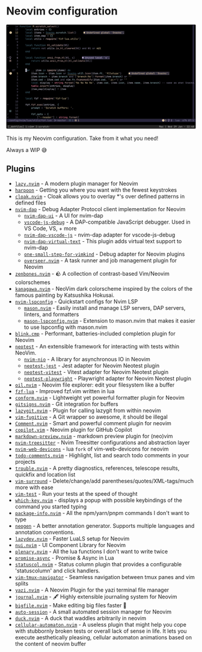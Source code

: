 # Neovim configuration

<img src="/other/images/screenshot.png" alt="Dotfiles screenshot" />

This is my Neovim configuration. Take from it what you need!

Always a WIP 😅

## Plugins

- [`lazy.nvim`](https://github.com/folke/lazy.nvim) - A modern plugin manager for Neovim
- [`harpoon`](https://github.com/ThePrimeagen/harpoon/tree/harpoon2) - Getting you where you want with the fewest keystrokes
- [`cloak.nvim`](https://github.com/laytan/cloak.nvim) - Cloak allows you to overlay \*'s over defined patterns in defined files
- [`nvim-dap`](https://github.com/mfussenegger/nvim-dap) - Debug Adapter Protocol client implementation for Neovim
  - [`nvim-dap-ui`](https://github.com/rcarriga/nvim-dap-ui) - A UI for nvim-dap
  - [`vscode-js-debug`](https://github.com/microsoft/vscode-js-debug) - A DAP-compatible JavaScript debugger. Used in VS Code, VS, + more
  - [`nvim-dap-vscode-js`](https://github.com/mxsdev/nvim-dap-vscode-js) - nvim-dap adapter for vscode-js-debug
  - [`nvim-dap-virtual-text`](https://github.com/theHamsta/nvim-dap-virtual-text) - This plugin adds virtual text support to nvim-dap
  - [`one-small-step-for-vimkind`](https://github.com/jbyuki/one-small-step-for-vimkind) - Debug adapter for Neovim plugins
  - [`overseer.nvim`](https://github.com/stevearc/overseer.nvim) - A task runner and job management plugin for Neovim
- [`zenbones.nvim`](https://github.com/zenbones-theme/zenbones.nvim/tree/main) - 🪨 A collection of contrast-based Vim/Neovim colorschemes
- [`kanagawa.nvim`](https://github.com/rebelot/kanagawa.nvim) - NeoVim dark colorscheme inspired by the colors of the famous painting by Katsushika Hokusai.
- [`nvim-lspconfig`](https://github.com/neovim/nvim-lspconfig) - Quickstart configs for Nvim LSP
  - [`mason.nvim`](https://github.com/williamboman/mason.nvim) - Easily install and manage LSP servers, DAP servers, linters, and formatters
  - [`mason-lspconfig.nvim`](https://github.com/williamboman/mason-lspconfig.nvim) - Extension to mason.nvim that makes it easier to use lspconfig with mason.nvim
- [`blink.cmp`](https://github.com/Saghen/blink.cmp) - Performant, batteries-included completion plugin for Neovim
- [`neotest`](https://github.com/nvim-neotest/neotest) - An extensible framework for interacting with tests within NeoVim.
  - [`nvim-nio`](https://github.com/nvim-neotest/nvim-nio) - A library for asynchronous IO in Neovim
  - [`neotest-jest`](https://github.com/nvim-neotest/neotest-jest) - Jest adapter for Neovim Neotest plugin
  - [`neotest-vitest`](https://github.com/marilari88/neotest-vitest) - Vitest adapter for Neovim Neotest plugin
  - [`neotest-playwright`](https://github.com/thenbe/neotest-playwright) - Playwright adapter for Neovim Neotest plugin
- [`oil.nvim`](https://github.com/stevearc/oil.nvim) - Neovim file explorer: edit your filesystem like a buffer
- [`fzf-lua`](https://github.com/ibhagwan/fzf-lua) - Improved fzf.vim written in lua
- [`conform.nvim`](https://github.com/stevearc/conform.nvim) - Lightweight yet powerful formatter plugin for Neovim
- [`gitsigns.nvim`](https://github.com/lewis6991/gitsigns.nvim) - Git integration for buffers
- [`lazygit.nvim`](https://github.com/kdheepak/lazygit.nvim) - Plugin for calling lazygit from within neovim
- [`vim-fugitive`](https://github.com/tpope/vim-fugitive) - A Git wrapper so awesome, it should be illegal
- [`Comment.nvim`](https://github.com/numToStr/Comment.nvim) - Smart and powerful comment plugin for neovim
- [`copilot.vim`](https://github.com/github/copilot.vim) - Neovim plugin for GitHub Copilot
- [`markdown-preview.nvim`](https://github.com/iamcco/markdown-preview.nvim) - markdown preview plugin for (neo)vim
- [`nvim-treesitter`](https://github.com/nvim-treesitter/nvim-treesitter) - Nvim Treesitter configurations and abstraction layer
- [`nvim-web-devicons`](https://github.com/nvim-tree/nvim-web-devicons) - lua `fork` of vim-web-devicons for neovim
- [`todo-comments.nvim`](https://github.com/folke/todo-comments.nvim) - Highlight, list and search todo comments in your projects
- [`trouble.nvim`](https://github.com/folke/trouble.nvim) - A pretty diagnostics, references, telescope results, quickfix and location list
- [`vim-surround`](https://github.com/tpope/vim-surround) - Delete/change/add parentheses/quotes/XML-tags/much more with ease
- [`vim-test`](https://github.com/vim-test/vim-test) - Run your tests at the speed of thought
- [`which-key.nvim`](https://github.com/folke/which-key.nvim) - displays a popup with possible keybindings of the command you started typing
- [`package-info.nvim`](https://github.com/vuki656/package-info.nvim) - All the npm/yarn/pnpm commands I don't want to type
- [`neogen`](https://github.com/danymat/neogen) - A better annotation generator. Supports multiple languages and annotation conventions.
- [`lazydev.nvim`](https://github.com/folke/lazydev.nvim) - Faster LuaLS setup for Neovim
- [`nui.nvim`](https://github.com/MunifTanjim/nui.nvim) - UI Component Library for Neovim
- [`plenary.nvim`](https://github.com/nvim-lua/plenary.nvim) - All the lua functions I don't want to write twice
- [`promise-async`](https://github.com/kevinhwang91/promise-async) - Promise & Async in Lua
- [`statuscol.nvim`](https://github.com/luukvbaal/statuscol.nvim) - Status column plugin that provides a configurable 'statuscolumn' and click handlers.
- [`vim-tmux-navigator`](https://github.com/christoomey/vim-tmux-navigator) - Seamless navigation between tmux panes and vim splits
- [`yazi.nvim`](https://github.com/mikavilpas/yazi.nvim) - A Neovim Plugin for the yazi terminal file manager
- [`journal.nvim`](https://github.com/jakobkhansen/journal.nvim) - 🖋️ Highly extensible journaling system for Neovim
- [`bigfile.nvim`](https://github.com/LunarVim/bigfile.nvim) - Make editing big files faster 🚀
- [`auto-session`](https://github.com/rmagatti/auto-session) - A small automated session manager for Neovim
- [`duck.nvim`](https://github.com/tamton-aquib/duck.nvim/tree/main) - A duck that waddles arbitrarily in neovim
- [`cellular-automaton.nvim`](https://github.com/Eandrju/cellular-automaton.nvim) - A useless plugin that might help you cope with stubbornly broken tests or overall lack of sense in life. It lets you execute aesthetically pleasing, cellular automaton animations based on the content of neovim buffer
